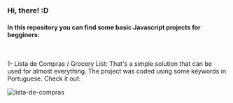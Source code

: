 <h3>Hi, there! :D </h3>

<h4>In this repository you can find some basic Javascript projects for begginers:</h4>
<br>

1- Lista de Compras / Grocery List:
That's a simple solution that can be used for almost everything. The project was coded using some keywords in Portuguese. Check it out:

![lista-de-compras](https://user-images.githubusercontent.com/79580178/114316504-42d90900-9ada-11eb-9251-a433ae5e30cd.gif)

